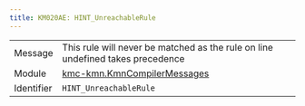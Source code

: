 ```yaml
---
title: KM020AE: HINT_UnreachableRule
---
```


|            |           |
|------------|---------- |
| Message    | This rule will never be matched as the rule on line undefined takes precedence |
| Module     | [kmc-kmn.KmnCompilerMessages](kmc-kmn.kmncompilermessages) |
| Identifier | `HINT_UnreachableRule` |


